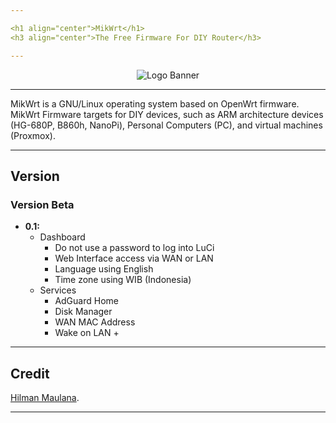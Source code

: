 ```yaml
---

<h1 align="center">MikWrt</h1>
<h3 align="center">The Free Firmware For DIY Router</h3>

---
```


<p align="center">
<img alt="Logo Banner" src=""/>
</p>

---

MikWrt is a GNU/Linux operating system based on OpenWrt firmware. MikWrt Firmware targets for DIY devices, such as ARM architecture devices (HG-680P, B860h, NanoPi), Personal Computers (PC), and virtual machines (Proxmox).

---

## Version
### Version Beta
* **0.1:**
   - Dashboard
     - Do not use a password to log into LuCi
     - Web Interface access via WAN or LAN
     - Language using English
     - Time zone using WIB (Indonesia)
   - Services
     - AdGuard Home
     - Disk Manager
     - WAN MAC Address
     - Wake on LAN +

---

## Credit
[Hilman Maulana](https://github.com/animegasan).

---
